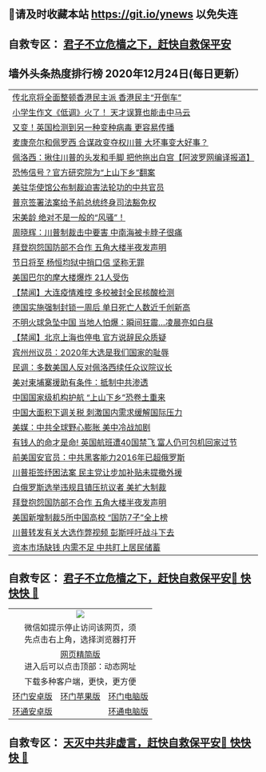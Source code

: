 ## 📩请及时收藏本站 https://git.io/ynews 以免失连</a>
## 自救专区： [君子不立危樯之下，赶快自救保平安 ](https://github.com/pwgy/td/blob/master/README.md)

## 墙外头条热度排行榜 2020年12月24日(每日更新）

 <table>
<tr><td colspan="2" align="left"><a href="https://vultxfpa.zggfd.cyou/?name=c1258878&key=pzykfwejorbvjhqc&from=gy2">传北京将全面整顿香港民主派 香港民主“开倒车”</a></td></tr>
<tr><td colspan="2" align="left"><a href="https://vultxfpa.zggfd.cyou/?name=c1258945&key=pzykfwejorbvjhqc&from=gy2">小学生作文《低调》火了！ 天才误算也能击中马云</a></td></tr>
<tr><td colspan="2" align="left"><a href="https://vultxfpa.zggfd.cyou/?name=c1258930&key=pzykfwejorbvjhqc&from=gy2">又变！英国检测到另一种变种病毒 更容易传播</a></td></tr>
<tr><td colspan="2" align="left"><a href="https://vultxfpa.zggfd.cyou/?name=c1258942&key=pzykfwejorbvjhqc&from=gy2">麦康奈尔和佩罗西 合谋政变夺权川普 大坏事变大好事？</a></td></tr>
<tr><td colspan="2" align="left"><a href="https://vultxfpa.zggfd.cyou/?name=c1258950&key=pzykfwejorbvjhqc&from=gy2">佩洛西：揪住川普的头发和手脚 把他拖出白宫【阿波罗网编译报道】</a></td></tr>
<tr><td colspan="2" align="left"><a href="https://vultxfpa.zggfd.cyou/?name=c1258944&key=pzykfwejorbvjhqc&from=gy2">恐怖信号？官方研究院为“上山下乡”翻案</a></td></tr>
<tr><td colspan="2" align="left"><a href="https://vultxfpa.zggfd.cyou/?name=c1258935&key=pzykfwejorbvjhqc&from=gy2">美驻华使馆公布制裁迫害法轮功的中共官员</a></td></tr>
<tr><td colspan="2" align="left"><a href="https://vultxfpa.zggfd.cyou/?name=c1258928&key=pzykfwejorbvjhqc&from=gy2">普京签署法案给予前总统终身司法豁免权</a></td></tr>
<tr><td colspan="2" align="left"><a href="https://vultxfpa.zggfd.cyou/?name=c1258951&key=pzykfwejorbvjhqc&from=gy2">宋美龄 绝对不是一般的“风骚”！</a></td></tr>
<tr><td colspan="2" align="left"><a href="https://vultxfpa.zggfd.cyou/?name=c1258872&key=pzykfwejorbvjhqc&from=gy2">周晓辉：川普制裁击中要害 中南海被卡脖子很痛</a></td></tr>
<tr><td colspan="2" align="left"><a href="https://vultxfpa.zggfd.cyou/?name=c1258925&key=pzykfwejorbvjhqc&from=gy2">拜登抱怨国防部不合作 五角大楼半夜发声明</a></td></tr>
<tr><td colspan="2" align="left"><a href="https://vultxfpa.zggfd.cyou/?name=c1258861&key=pzykfwejorbvjhqc&from=gy2">节日将至 杨恒均狱中捎口信 坚称无罪</a></td></tr>
<tr><td colspan="2" align="left"><a href="https://vultxfpa.zggfd.cyou/?name=c1258938&key=pzykfwejorbvjhqc&from=gy2">美国巴尔的摩大楼爆炸 21人受伤</a></td></tr>
<tr><td colspan="2" align="left"><a href="https://vultxfpa.zggfd.cyou/?name=c1258862&key=pzykfwejorbvjhqc&from=gy2">【禁闻】大连疫情难控 多校被封全民核酸检测</a></td></tr>
<tr><td colspan="2" align="left"><a href="https://vultxfpa.zggfd.cyou/?name=c1258941&key=pzykfwejorbvjhqc&from=gy2">德国实施强制封锁一周后 单日死亡人数近千创新高</a></td></tr>
<tr><td colspan="2" align="left"><a href="https://vultxfpa.zggfd.cyou/?name=c1258885&key=pzykfwejorbvjhqc&from=gy2">不明火球急坠中国 当地人怕爆：瞬间狂震…凌晨亮如白昼</a></td></tr>
<tr><td colspan="2" align="left"><a href="https://vultxfpa.zggfd.cyou/?name=c1258863&key=pzykfwejorbvjhqc&from=gy2">【禁闻】北京上海也停电 官方说辞民众质疑</a></td></tr>
<tr><td colspan="2" align="left"><a href="https://vultxfpa.zggfd.cyou/?name=c1258939&key=pzykfwejorbvjhqc&from=gy2">宾州州议员：2020年大选是我们国家的耻辱</a></td></tr>
<tr><td colspan="2" align="left"><a href="https://vultxfpa.zggfd.cyou/?name=c1258923&key=pzykfwejorbvjhqc&from=gy2">民调：多数美国人反对佩洛西续任众议院议长</a></td></tr>
<tr><td colspan="2" align="left"><a href="https://vultxfpa.zggfd.cyou/?name=c1258929&key=pzykfwejorbvjhqc&from=gy2">美对柬埔寨援助有条件：抵制中共渗透</a></td></tr>
<tr><td colspan="2" align="left"><a href="https://vultxfpa.zggfd.cyou/?name=c1258877&key=pzykfwejorbvjhqc&from=gy2">中国国家级机构护航 “上山下乡”恐卷土重来</a></td></tr>
<tr><td colspan="2" align="left"><a href="https://vultxfpa.zggfd.cyou/?name=c1258897&key=pzykfwejorbvjhqc&from=gy2">中国大面积下调关税 刺激国内需求缓解国际压力</a></td></tr>
<tr><td colspan="2" align="left"><a href="https://vultxfpa.zggfd.cyou/?name=c1258926&key=pzykfwejorbvjhqc&from=gy2">美媒：中共全球野心膨胀 美中冷战加剧</a></td></tr>
<tr><td colspan="2" align="left"><a href="https://vultxfpa.zggfd.cyou/?name=c1258943&key=pzykfwejorbvjhqc&from=gy2">有钱人的命才是命! 英国航班遭40国禁飞 富人仍可包机回家过节</a></td></tr>
<tr><td colspan="2" align="left"><a href="https://vultxfpa.zggfd.cyou/?name=c1258927&key=pzykfwejorbvjhqc&from=gy2">前美国安官员：中共黑客能力2016年已超俄罗斯</a></td></tr>
<tr><td colspan="2" align="left"><a href="https://vultxfpa.zggfd.cyou/?name=c1258924&key=pzykfwejorbvjhqc&from=gy2">川普拒签纾困法案 民主党让步加补贴未提撤外援</a></td></tr>
<tr><td colspan="2" align="left"><a href="https://vultxfpa.zggfd.cyou/?name=c1258940&key=pzykfwejorbvjhqc&from=gy2">白俄罗斯选举违规且镇压抗议者 美扩大制裁</a></td></tr>
<tr><td colspan="2" align="left"><a href="https://vultxfpa.zggfd.cyou/?name=c1258871&key=pzykfwejorbvjhqc&from=gy2">拜登抱怨国防部不合作 五角大楼半夜发声明</a></td></tr>
<tr><td colspan="2" align="left"><a href="https://vultxfpa.zggfd.cyou/?name=c1258886&key=pzykfwejorbvjhqc&from=gy2">美国新增制裁5所中国高校 “国防7子”全上榜</a></td></tr>
<tr><td colspan="2" align="left"><a href="https://vultxfpa.zggfd.cyou/?name=c1258888&key=pzykfwejorbvjhqc&from=gy2">川普转发有关大选作弊视频 彭斯呼吁战斗下去</a></td></tr>
<tr><td colspan="2" align="left"><a href="https://vultxfpa.zggfd.cyou/?name=c1258918&key=pzykfwejorbvjhqc&from=gy2">资本市场缺钱 内需不足 中共盯上居民储蓄</a></td></tr>

</table>

 ## 自救专区： [君子不立危樯之下，赶快自救保平安🍎 快快快 📩](https://github.com/pwgy/td/blob/master/README.md)
 
<table>
  <tr>
    <td colspan="3" align="center"><img src="https://cdn.jsdelivr.net/gh/opipe/up/oGate65.jpg"/></td>
  </tr>
  <tr>
    <td colspan="3" align="center">微信如提示停止访问该网页，须<br/>先点击右上角，选择浏览器打开</td>
  <tr>
  <tr>
    <td colspan="3" align="center"><a href="https://gitcdn.xyz/cdn/otiny/up/master/show005.htm">网页精简版</a><br/>进入后可以点击顶部：动态网址</td>
  </tr>
  <tr>
    <td colspan="3" align="center">下载多种客户端，更快，更方便</td>
  <tr>
  <tr>
    <td align="center"><a href="https://cdn.jsdelivr.net/gh/opipe/up/oGatea.apk">环门安卓版</a></td>
    <td align="center"><a href="https://x.co/odisk">环门苹果版</a></td>
    <td align="center"><a href="https://cdn.jsdelivr.net/gh/opipe/up/oGate.zip">环门电脑版</a></td>
  </tr>
  <tr>
    <td align="center"><a href="https://cdn.jsdelivr.net/gh/opipe/up/oPipe.apk">环通安卓版</a></td>
    <td align="center"></td>
    <td align="center"><a href="https://raw.githubusercontent.com/opipe/up/master/oPipe.zip">环通电脑版</a></td>
  </tr>
  
</table>


 ## 自救专区： [天灭中共非虚言，赶快自救保平安🍎 快快快 📩](https://github.com/pwgy/td/blob/master/README.md)
